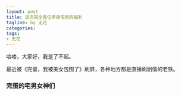 ```yaml
---
layout: post
title: 这次完全各位单身宅男的福利
tagline: by 无花
categories: 
tags:
- 无花
---
```


哈喽，大家好，我是了不起。

最近被《完蛋，我被美女包围了》刷屏，各种地方都是直播刷剧情的老铁。

<!--more-->

### 完蛋的宅男女神们



   






